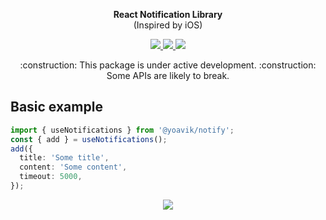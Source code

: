 <p align="center"><b>React Notification Library</b><br/>(Inspired by iOS)</p>

<p align="center">
  <a href="https://github.com/ykadosh/notify">
    <img src="https://img.shields.io/badge/gzipped-3%20kb-4ba0f6" />
  </a>

  <a href="https://www.npmjs.com/package/@yoavik/notify">
    <img src="https://img.shields.io/badge/@yoavik/notify-npm-4ba0f6" />
  </a>

  <a href="https://www.npmjs.com/package/@yoavik/notify">
    <img src="https://img.shields.io/badge/TypeScript-included-4ba0f6" />
  </a>
</p>

<p align="center">:construction: This package is under active development. :construction: <br/>Some APIs are likely to break.</p>

## Basic example

```ts
import { useNotifications } from '@yoavik/notify';
const { add } = useNotifications();
add({
  title: 'Some title',
  content: 'Some content',
  timeout: 5000,
});
```

<p align="center">
  <a href="https://codesandbox.io/s/yoavik-notify-example-qlcuui">
    <img src="https://img.shields.io/badge/Try_on_Codesandbox-4ba0f6?style=for-the-badge"/>
  </a>
</p>